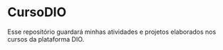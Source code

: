 # CursoDIO
Esse repositório guardará minhas atividades e projetos elaborados nos cursos da plataforma DIO.
